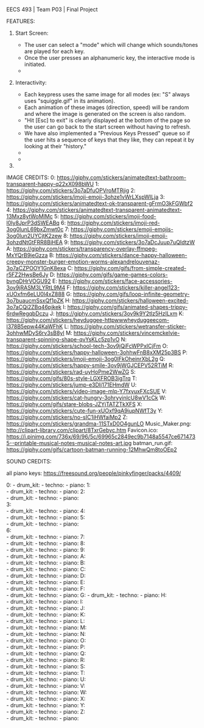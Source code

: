 EECS 493 | Team P03 | Final Project

FEATURES:
1. Start Screen: 
    - The user can select a "mode" which will change which sounds/tones are played for each key.
    - Once the user presses an alphanumeric key, the interactive mode is initiated.
    - 

2. Interactivity: 
    - Each keypress uses the same image for all modes (ex: "S" always uses "squiggle.gif" in its animation).
    - Each animation of these images (direction, speed) will be random and where the image is generated on the screen is also random. 
    - "Hit [Esc] to exit" is clearly displayed at the bottom of the page so the user can go back to the start screen without having to refresh.
    - We have also implemented a "Previous Keys Pressed" queue so if the user hits a sequence of keys that they like, they can repeat it by looking at their "history."
    - 
    - 
3. 


IMAGE CREDITS: 
0: https://giphy.com/stickers/animatedtext-bathroom-transparent-happy-q22xX098bWU
1: https://giphy.com/stickers/3o7aDfuOPVroMTRjig
2: https://giphy.com/stickers/imoji-emoji-3ohze1vWrLXspWILja
3: https://giphy.com/stickers/animatedtext-ok-transparent-gFrmO3kFGWbf2
4: https://giphy.com/stickers/animatedtext-transparent-animatedtext-13Mxz8ytWoMlMc
5: https://giphy.com/stickers/imoji-food-l0Iy8JprP3dSWEABq
6: https://giphy.com/stickers/imoji-red-3og0IunL69bxZmwt0c
7: https://giphy.com/stickers/emoji-emojis-3og0Iun2UYCjtK2zew
8: https://giphy.com/stickers/imoji-emoji-3ohzdNtGtFRR8BiHEA
9: https://giphy.com/stickers/3o7aDcJuup7uQIdtzW
A: https://giphy.com/stickers/transparency-overlay-ffmpeg-MxYQrB9jeGzza
B: https://giphy.com/stickers/dance-happy-halloween-creepy-monster-burger-emotion-worms-alexandrelouvenaz-3o7aCZPOOY1GnK8exa
C: https://giphy.com/gifs/from-simple-created-r5FZ2HwsBe6Jy
D: https://giphy.com/gifs/game-games-colors-bvngDHrVOGU92
E: https://giphy.com/stickers/face-accessories-3ov9jRASM3LYRtL9M4
F: https://giphy.com/stickers/killer-angel123-xUOxfm6eLU0l4xZ888
G: https://giphy.com/gifs/loop-infinite-geometry-3o7buaucmSsxQf1pZK
H: https://giphy.com/stickers/halloween-excited-3o7aCQi2ZBq46pjkek
I: https://giphy.com/gifs/animated-shapes-trippy-6rdwRegqbDczu
J: https://giphy.com/stickers/3ov9k9Y2tlz5HzILxm
K: https://giphy.com/stickers/heyduggee-httpwwwheyduggeecom-l378B5epw44KaWFhK
L: https://giphy.com/stickers/wetransfer-sticker-3ohhwMDyS6rv3sB8yI
M: https://giphy.com/stickers/vincemckelvie-transparent-spinning-shape-qvYsKLc5zp1vO
N: https://giphy.com/stickers/school-tech-3ov9jQiFcWPPxICjFm
O: https://giphy.com/stickers/happy-halloween-3ohhwFnB8xXM25p3BS
P: https://giphy.com/stickers/imoji-emoji-3og0IFkOheinrXbL2g
Q: https://giphy.com/stickers/happy-smile-3ov9jWGJCEPV52RTiM
R: https://giphy.com/stickers/rad-uyHoPme2WwZG
S: https://giphy.com/gifs/80s-style-LGXFROB3igTrq
T: https://giphy.com/stickers/jump-e3DIj171EHmdW
U: https://giphy.com/stickers/video-image-mlp-Y7fxyuxFXcSUE
V: https://giphy.com/stickers/cat-hungry-3ohryyinlcU8wV1cCk
W: https://giphy.com/gifs/stare-blobs-JZYjTATZTkXFS
X: https://giphy.com/stickers/cute-fun-xUOxf9qA9iupNWfT3y
Y: https://giphy.com/stickers/no-sIC1iHWfaiMp2
Z: https://giphy.com/stickers/grandma-11STxD0O4gunLO
Music_Maker.png: http://clipart-library.com/clipart/8TxrGebyc.htm
Favicon.ico: https://i.pinimg.com/736x/69/96/5c/69965c2849ec9b7148a5547ce6714735--printable-musical-notes-musical-notes-art.jpg
batman_run.gif: https://giphy.com/gifs/cartoon-batman-running-12MhwQm8toOEp2


SOUND CREDITS: 

all piano keys: https://freesound.org/people/pinkyfinger/packs/4409/

0: 
    - drum_kit: 
    - techno: 
    - piano: 
1:  
    - drum_kit: 
    - techno: 
    - piano: 
2:  
    - drum_kit: 
    - techno: 
    - piano:  
3:  
    - drum_kit: 
    - techno: 
    - piano: 
4:  
    - drum_kit: 
    - techno: 
    - piano: 
5:  
    - drum_kit: 
    - techno: 
    - piano:  
6:  
    - drum_kit: 
    - techno: 
    - piano: 
7:  
    - drum_kit: 
    - techno: 
    - piano: 
8:  
    - drum_kit: 
    - techno: 
    - piano: 
9:  
    - drum_kit: 
    - techno: 
    - piano: 
A:  
    - drum_kit: 
    - techno: 
    - piano: 
B:  
    - drum_kit: 
    - techno: 
    - piano: 
C:  
    - drum_kit: 
    - techno: 
    - piano: 
D:  
    - drum_kit: 
    - techno: 
    - piano: 
E:  
    - drum_kit: 
    - techno: 
    - piano: 
F:  
    - drum_kit: 
    - techno: 
    - piano: 
G: 
    - drum_kit: 
    - techno: 
    - piano: 
H:  
    - drum_kit: 
    - techno: 
    - piano: 
I:  
    - drum_kit: 
    - techno: 
    - piano: 
J:  
    - drum_kit: 
    - techno: 
    - piano: 
K:  
    - drum_kit: 
    - techno: 
    - piano: 
L:  
    - drum_kit: 
    - techno: 
    - piano: 
M:  
    - drum_kit: 
    - techno: 
    - piano: 
N:  
    - drum_kit: 
    - techno: 
    - piano: 
O:  
    - drum_kit: 
    - techno: 
    - piano: 
P:  
    - drum_kit: 
    - techno: 
    - piano: 
Q:  
    - drum_kit: 
    - techno: 
    - piano: 
R:  
    - drum_kit: 
    - techno: 
    - piano: 
S:  
    - drum_kit: 
    - techno: 
    - piano: 
T:  
    - drum_kit: 
    - techno: 
    - piano: 
U:  
    - drum_kit: 
    - techno: 
    - piano: 
V:  
    - drum_kit: 
    - techno: 
    - piano: 
W:  
    - drum_kit: 
    - techno: 
    - piano: 
X:  
    - drum_kit: 
    - techno: 
    - piano: 
Y:  
    - drum_kit: 
    - techno: 
    - piano: 
Z:  
    - drum_kit: 
    - techno: 
    - piano: 
